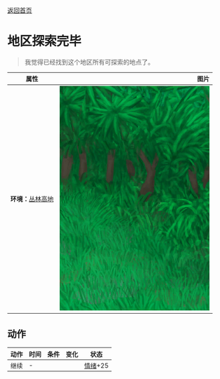 [返回首页](index.md)  
# 地区探索完毕  
> 我觉得已经找到这个地区所有可探索的地点了。  
  
  属性  |   图片   
 ----  |  ----:   
 **环境：**[丛林高地](JungleHighlands.md)  |  ![](Sprite/JungleHighlands.png)   
  
## 动作  
动作  |  时间  |  条件  |  变化  |  状态  
----  |  ----  |  ----  |  ----  |  ----  
继续  |  -  |    |    |  [情绪](Morale.md)+25  
